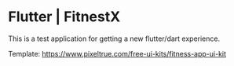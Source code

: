 # Flutter | FitnestX
This is a test application for getting a new flutter/dart experience. 

Template: https://www.pixeltrue.com/free-ui-kits/fitness-app-ui-kit
